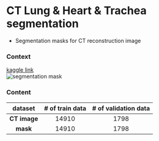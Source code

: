 # CT Lung & Heart & Trachea segmentation
- Segmentation masks for CT reconstruction image


### Context
[kaggle link](https://www.kaggle.com/datasets/sandorkonya/ct-lung-heart-trachea-segmentation)  
![segmentation mask](https://user-images.githubusercontent.com/90584177/182589707-3a395a96-5c82-4e12-91df-b5a754de9546.jpg)  



### Content
dataset|**# of train data**|**# of validation data**
|:-:|:---:|:---:
**CT image**|14910|1798
**mask**|14910|1798
